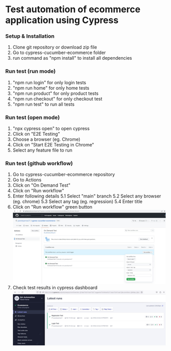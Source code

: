 # Test automation of ecommerce application using Cypress

### Setup & Installation

1. Clone git repository or download zip file
2. Go to cypress-cucumber-ecommerce folder
3. run command as "npm install" to install all dependencies

### Run test (run mode)

1. "npm run login" for only login tests
2. "npm run home" for only home tests
3. "npm run product" for only product tests
4. "npm run checkout" for only checkout test
5. "npm run test" to run all tests

### Run test (open mode)

1. "npx cypress open" to open cypress
2. Click on "E2E Testing"
3. Choose a browser (eg. Chrome)
4. Click on "Start E2E Testing in Chrome"
5. Select any feature file to run

### Run test (github workflow)

1. Go to cypress-cucumber-ecommerce repository
2. Go to Actions
3. Click on "On Demand Test"
4. Click on "Run workflow"
5. Enter following details
   5.1 Select "main" branch
   5.2 Select any browser (eg. chrome)
   5.3 Select any tag (eg. regression)
   5.4 Enter title
6. Click on "Run workflow" green button
   ![Initiate test from github](/images/github_trigger_test.jpg)
7. Check test results in cypress dashboard
   ![Cypress test results](/images/cypress_recorded_testresults.jpg)
